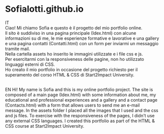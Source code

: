 # SofiaIotti.github.io

IT<br>
Ciao! Mi chiamo Sofia e questo è il progetto del mio portfolio online.<br>
Il sito è suddiviso in una pagina principale (Idex.html) con alcune informazioni su di me, le mie esperienze formative e lavorative e una gallery e una pagina contatti (Contatti.html) con un form per  inviarmi un messaggio tramite mail.<br> 
Nella cartella assets ho inserito le immagini utilizzate e i file css e js.<br> 
Per esercitarmi con la responsiveness delle pagine, non ho utilizzato linguaggi esterni di CSS.<br>
Ho creato il mio portfolio in occasione del progetto richiesto per il superamento del corso HTML & CSS di Start2Impact University. <br><br>

EN
Hi! My name is Sofia and this is my online portfolio project. 
The site is composed of a main page (Idex.html) with some information about me, my educational and professional experiences and a gallery and a contact page (Contacts.html) with a form that allows users to send me an e-mail message. 
In the assets folder I placed all the images that I used and the css and js files. 
To exercise with the responsiveness of the pages, I didn't use any external CSS languages.
I created this portfolio as part of the HTML & CSS course at Start2Impact University. 
